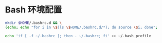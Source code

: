 # Bash 环境配置

```bash
mkdir $HOME/.bashrc.d && \
(echo; echo "for i in \$(ls \$HOME/.bashrc.d/*); do source \$i; done"; echo) >> $HOME/.bashrc
```

```bash
echo 'if [ -f ~/.bashrc ]; then . ~/.bashrc; fi' >> ~/.bash_profile
```
